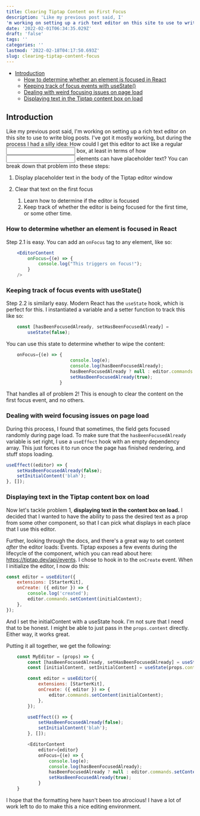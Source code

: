 ```yaml
---
title: Clearing Tiptap Content on First Focus
description: 'Like my previous post said, I'
'm working on setting up a rich text editor on this site to use to write blog posts. I have it mostly working, but during the process I had a silly idea''': 'How could I get this editor to act like a regular <input> box, at least in terms of how <input> elements can have placeholder text? You can break down that problem into these steps:'''
date: '2022-02-01T06:34:35.029Z'
draft: 'false'
tags: ''
categories: ''
lastmod: '2022-02-18T04:17:50.693Z'
slug: clearing-tiptap-content-focus
---
```

- [Introduction](#introduction)
  - [How to determine whether an element is focused in React](#how-to-determine-whether-an-element-is-focused-in-react)
  - [Keeping track of focus events with useState()](#keeping-track-of-focus-events-with-usestate)
  - [Dealing with weird focusing issues on page load](#dealing-with-weird-focusing-issues-on-page-load)
  - [Displaying text in the Tiptap content box on load](#displaying-text-in-the-tiptap-content-box-on-load)

## Introduction

Like my previous post said, I'm working on setting up a rich text editor on this site to use to write blog posts. I've got it mostly working, but during the process I had a silly idea: How could I get this editor to act like a regular <input> box, at least in terms of how <input> elements can have placeholder text? You can break down that problem into these steps:

1.  Display placeholder text in the body of the Tiptap editor window
2.  Clear that text on the first focus

    1.  Learn how to determine if the editor is focused
    2.  Keep track of whether the editor is being focused for the first time, or some other time.

### How to determine whether an element is focused in React

Step 2.1 is easy. You can add an `onFocus` tag to any element, like so:

```jsx
    <EditorContent
        onFocus={(e) => {
            console.log("This triggers on focus!");
        }
    />
```

### Keeping track of focus events with useState()

Step 2.2 is similarly easy. Modern React has the `useState` hook, which is perfect for this. I instantiated a variable and a setter function to track this like so:

```javascript
    const [hasBeenFocusedAlready, setHasBeenFocusedAlready] =
        useState(false);
```

You can use this state to determine whether to wipe the content:

```jsx
    onFocus={(e) => {
                        console.log(e);
                        console.log(hasBeenFocusedAlready);
                        hasBeenFocusedAlready ? null : editor.commands.setContent('');
                        setHasBeenFocusedAlready(true);
                    }
```

That handles all of problem 2! This is enough to clear the content on the first focus event, and no others.

### Dealing with weird focusing issues on page load

During this process, I found that sometimes, the field gets focused randomly during page load. To make sure that the `hasBeenFocusedAlready` variable is set right, I use a `useEffect` hook with an empty dependency array. This just forces it to run once the page has finished rendering, and stuff stops loading.

```jsx
useEffect((editor) => {
    setHasBeenFocusedAlready(false);
    setInitialContent('blah');
}, []);
```

### Displaying text in the Tiptap content box on load

Now let's tackle problem 1, **displaying text in the content box on load.** I decided that I wanted to have the ability to pass the desired text as a prop from some other component, so that I can pick what displays in each place that I use this editor.

Further, looking through the docs, and there's a great way to set content _after_ the editor loads: Events. Tiptap exposes a few events during the lifecycle of the component, which you can read about here: https://tiptap.dev/api/events. I chose to hook in to the `onCreate` event. When I initialize the editor, I now do this:

```jsx
const editor = useEditor({
    extensions: [StarterKit],
    onCreate: ({ editor }) => {
        console.log('created');
        editor.commands.setContent(initialContent);
    },
});
```

And I set the initialContent with a useState hook. I'm not sure that I need that to be honest. I might be able to just pass in the `props.content` directly. Either way, it works great.

Putting it all together, we get the following:

```js
    const MyEditor = (props) => {
        const [hasBeenFocusedAlready, setHasBeenFocusedAlready] = useState(false);
        const [initialContent, setInitialContent] = useState(props.content);

        const editor = useEditor({
            extensions: [StarterKit],
            onCreate: ({ editor }) => {
                editor.commands.setContent(initialContent);
            },
        });

        useEffect(() => {
            setHasBeenFocusedAlready(false);
            setInitialContent('blah');
        }, []);

        <EditorContent
            editor={editor}
            onFocus={(e) => {
                console.log(e);
                console.log(hasBeenFocusedAlready);
                hasBeenFocusedAlready ? null : editor.commands.setContent('');
                setHasBeenFocusedAlready(true);
            }
    }
```

I hope that the formatting here hasn't been too atrocious! I have a lot of work left to do to make this a nice editing environment.

